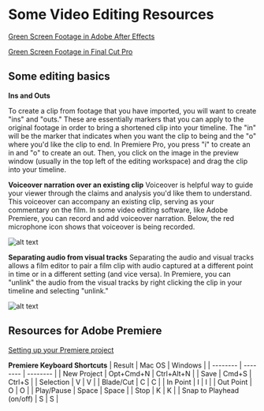 # Some Video Editing Resources

[Green Screen Footage in Adobe After Effects](https://express.adobe.com/page/NAbXTb264kxXz/)

[Green Screen Footage in Final Cut Pro](https://www.premiumbeat.com/blog/green-screen-final-cut-pro/)

## Some editing basics

**Ins and Outs**

To create a clip from footage that you have imported, you will want to create "ins" and "outs." These are essentially markers that you can apply to the original footage in order to bring a shortened clip into your timeline. The "in" will be the marker that indicates when you want the clip to being and the "o" where you'd like the clip to end. In Premiere Pro, you press "i" to create an in and "o" to create an out. Then, you click on the image in the preview window (usually in the top left of the editing workspace) and drag the clip into your timeline. 

**Voiceover narration over an existing clip**
Voiceover is helpful way to guide your viewer through the claims and analysis you'd like them to understand. This voiceover can accompany an existing clip, serving as your commentary on the film. In some video editing software, like Adobe Premiere, you can record and add voiceover narration. Below, the red microphone icon shows that voiceover is being recorded. 

![alt text](https://files.slack.com/files-pri/T0HTW3H0V-F035XJG6UBB/screen_shot_2022-03-03_at_2.17.43_pm.png?pub_secret=fc5c3cac62)

**Separating audio from visual tracks**
Separating the audio and visual tracks allows a film editor to pair a film clip with audio captured at a different point in time or in a different setting (and vice versa). In Premiere, you can "unlink" the audio from the visual tracks by right clicking the clip in your timeline and selecting "unlink."

![alt text](https://files.slack.com/files-pri/T0HTW3H0V-F035G4NKQBF/screen_shot_2022-03-03_at_2.24.35_pm.png?pub_secret=f7d41d9cad)

## Resources for Adobe Premiere
[Setting up your Premiere project](https://hackmd.io/KyU9PqgJSZOPXd2bt9FPGw?both)

**Premiere Keyboard Shortcuts**
| Result | Mac OS | Windows |
| -------- | -------- | -------- |
| New Project    | Opt+Cmd+N   | Ctrl+Alt+N  |
| Save    | Cmd+S  | Ctrl+S |
| Selection     | V     | V    |
| Blade/Cut    | C     | C    |
| In Point    |   I    |   I     |
| Out Point    |  O     |  O    |
| Play/Pause     | Space     | Space   |
| Stop    | K   | K   |
| Snap to Playhead (on/off)    | S    | S  |
